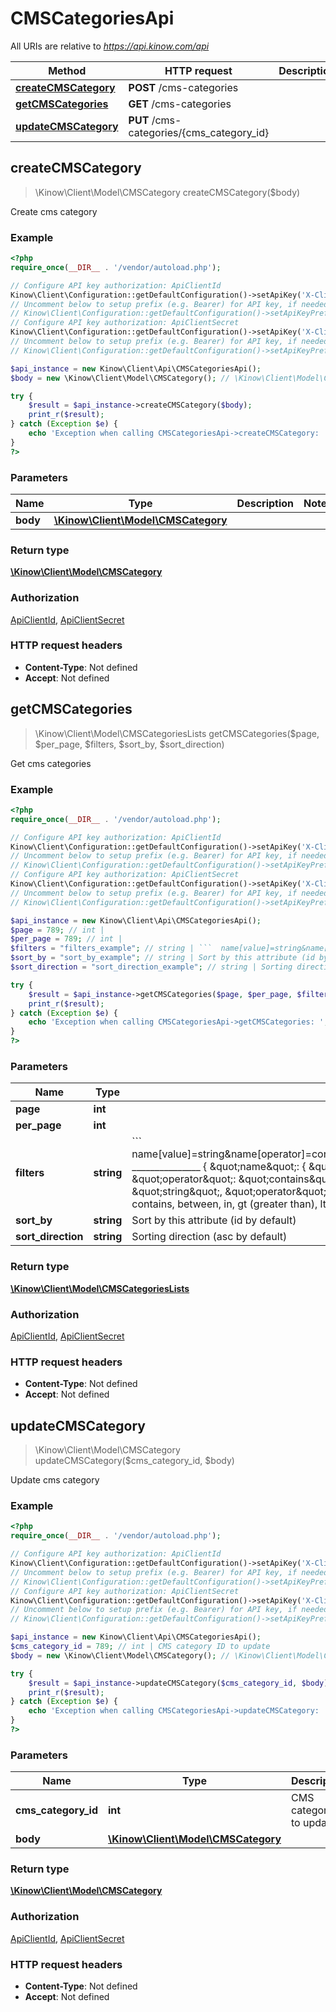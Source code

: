# CMSCategoriesApi

All URIs are relative to *https://api.kinow.com/api*

Method | HTTP request | Description
------------- | ------------- | -------------
[**createCMSCategory**](#createCMSCategory) | **POST** /cms-categories | 
[**getCMSCategories**](#getCMSCategories) | **GET** /cms-categories | 
[**updateCMSCategory**](#updateCMSCategory) | **PUT** /cms-categories/{cms_category_id} | 


## **createCMSCategory**
> \Kinow\Client\Model\CMSCategory createCMSCategory($body)



Create cms category

### Example
```php
<?php
require_once(__DIR__ . '/vendor/autoload.php');

// Configure API key authorization: ApiClientId
Kinow\Client\Configuration::getDefaultConfiguration()->setApiKey('X-Client-Id', 'YOUR_API_KEY');
// Uncomment below to setup prefix (e.g. Bearer) for API key, if needed
// Kinow\Client\Configuration::getDefaultConfiguration()->setApiKeyPrefix('X-Client-Id', 'Bearer');
// Configure API key authorization: ApiClientSecret
Kinow\Client\Configuration::getDefaultConfiguration()->setApiKey('X-Client-Secret', 'YOUR_API_KEY');
// Uncomment below to setup prefix (e.g. Bearer) for API key, if needed
// Kinow\Client\Configuration::getDefaultConfiguration()->setApiKeyPrefix('X-Client-Secret', 'Bearer');

$api_instance = new Kinow\Client\Api\CMSCategoriesApi();
$body = new \Kinow\Client\Model\CMSCategory(); // \Kinow\Client\Model\CMSCategory | 

try {
    $result = $api_instance->createCMSCategory($body);
    print_r($result);
} catch (Exception $e) {
    echo 'Exception when calling CMSCategoriesApi->createCMSCategory: ', $e->getMessage(), PHP_EOL;
}
?>
```

### Parameters

Name | Type | Description  | Notes
------------- | ------------- | ------------- | -------------
 **body** | [**\Kinow\Client\Model\CMSCategory**](#\Kinow\Client\Model\CMSCategory)|  |

### Return type

[**\Kinow\Client\Model\CMSCategory**](#CMSCategory)

### Authorization

[ApiClientId](#ApiClientId), [ApiClientSecret](#ApiClientSecret)

### HTTP request headers

 - **Content-Type**: Not defined
 - **Accept**: Not defined

## **getCMSCategories**
> \Kinow\Client\Model\CMSCategoriesLists getCMSCategories($page, $per_page, $filters, $sort_by, $sort_direction)



Get cms categories

### Example
```php
<?php
require_once(__DIR__ . '/vendor/autoload.php');

// Configure API key authorization: ApiClientId
Kinow\Client\Configuration::getDefaultConfiguration()->setApiKey('X-Client-Id', 'YOUR_API_KEY');
// Uncomment below to setup prefix (e.g. Bearer) for API key, if needed
// Kinow\Client\Configuration::getDefaultConfiguration()->setApiKeyPrefix('X-Client-Id', 'Bearer');
// Configure API key authorization: ApiClientSecret
Kinow\Client\Configuration::getDefaultConfiguration()->setApiKey('X-Client-Secret', 'YOUR_API_KEY');
// Uncomment below to setup prefix (e.g. Bearer) for API key, if needed
// Kinow\Client\Configuration::getDefaultConfiguration()->setApiKeyPrefix('X-Client-Secret', 'Bearer');

$api_instance = new Kinow\Client\Api\CMSCategoriesApi();
$page = 789; // int | 
$per_page = 789; // int | 
$filters = "filters_example"; // string | ```  name[value]=string&name[operator]=contains&date_add[value]=string&date_add[operator]=lt  _______________    {      \"name\": {          \"value\": \"string\",          \"operator\": \"contains\"      },      \"date_add\": {          \"value\": \"string\",          \"operator\": \"lt\"      }  } ```  Operator can be: strict, contains, between, in, gt (greater than), lt (lower than).
$sort_by = "sort_by_example"; // string | Sort by this attribute (id by default)
$sort_direction = "sort_direction_example"; // string | Sorting direction (asc by default)

try {
    $result = $api_instance->getCMSCategories($page, $per_page, $filters, $sort_by, $sort_direction);
    print_r($result);
} catch (Exception $e) {
    echo 'Exception when calling CMSCategoriesApi->getCMSCategories: ', $e->getMessage(), PHP_EOL;
}
?>
```

### Parameters

Name | Type | Description  | Notes
------------- | ------------- | ------------- | -------------
 **page** | **int**|  | [optional]
 **per_page** | **int**|  | [optional]
 **filters** | **string**| &#x60;&#x60;&#x60;  name[value]&#x3D;string&amp;name[operator]&#x3D;contains&amp;date_add[value]&#x3D;string&amp;date_add[operator]&#x3D;lt  _______________    {      \&quot;name\&quot;: {          \&quot;value\&quot;: \&quot;string\&quot;,          \&quot;operator\&quot;: \&quot;contains\&quot;      },      \&quot;date_add\&quot;: {          \&quot;value\&quot;: \&quot;string\&quot;,          \&quot;operator\&quot;: \&quot;lt\&quot;      }  } &#x60;&#x60;&#x60;  Operator can be: strict, contains, between, in, gt (greater than), lt (lower than). | [optional]
 **sort_by** | **string**| Sort by this attribute (id by default) | [optional]
 **sort_direction** | **string**| Sorting direction (asc by default) | [optional]

### Return type

[**\Kinow\Client\Model\CMSCategoriesLists**](#CMSCategoriesLists)

### Authorization

[ApiClientId](#ApiClientId), [ApiClientSecret](#ApiClientSecret)

### HTTP request headers

 - **Content-Type**: Not defined
 - **Accept**: Not defined

## **updateCMSCategory**
> \Kinow\Client\Model\CMSCategory updateCMSCategory($cms_category_id, $body)



Update cms category

### Example
```php
<?php
require_once(__DIR__ . '/vendor/autoload.php');

// Configure API key authorization: ApiClientId
Kinow\Client\Configuration::getDefaultConfiguration()->setApiKey('X-Client-Id', 'YOUR_API_KEY');
// Uncomment below to setup prefix (e.g. Bearer) for API key, if needed
// Kinow\Client\Configuration::getDefaultConfiguration()->setApiKeyPrefix('X-Client-Id', 'Bearer');
// Configure API key authorization: ApiClientSecret
Kinow\Client\Configuration::getDefaultConfiguration()->setApiKey('X-Client-Secret', 'YOUR_API_KEY');
// Uncomment below to setup prefix (e.g. Bearer) for API key, if needed
// Kinow\Client\Configuration::getDefaultConfiguration()->setApiKeyPrefix('X-Client-Secret', 'Bearer');

$api_instance = new Kinow\Client\Api\CMSCategoriesApi();
$cms_category_id = 789; // int | CMS category ID to update
$body = new \Kinow\Client\Model\CMSCategory(); // \Kinow\Client\Model\CMSCategory | 

try {
    $result = $api_instance->updateCMSCategory($cms_category_id, $body);
    print_r($result);
} catch (Exception $e) {
    echo 'Exception when calling CMSCategoriesApi->updateCMSCategory: ', $e->getMessage(), PHP_EOL;
}
?>
```

### Parameters

Name | Type | Description  | Notes
------------- | ------------- | ------------- | -------------
 **cms_category_id** | **int**| CMS category ID to update |
 **body** | [**\Kinow\Client\Model\CMSCategory**](#\Kinow\Client\Model\CMSCategory)|  |

### Return type

[**\Kinow\Client\Model\CMSCategory**](#CMSCategory)

### Authorization

[ApiClientId](#ApiClientId), [ApiClientSecret](#ApiClientSecret)

### HTTP request headers

 - **Content-Type**: Not defined
 - **Accept**: Not defined

